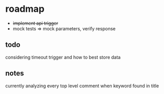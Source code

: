 # roadmap

- ~~implement api trigger~~
- mock tests => mock parameters, verify response

## todo

considering timeout trigger and how to best store data

## notes

currently analyzing every top level comment when keyword found in title
